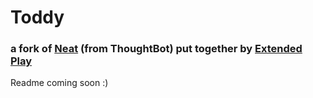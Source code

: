# Toddy
### a fork of [Neat](http://neat.bourbon.io/) (from ThoughtBot) put together by [Extended Play](http://www.ep-ny.com)


Readme coming soon :)
